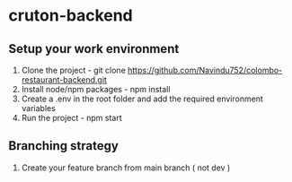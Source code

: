# cruton-backend

## Setup your work environment

1. Clone the project - git clone https://github.com/Navindu752/colombo-restaurant-backend.git
2. Install node/npm packages - npm install
3. Create a .env in the root folder and add the required environment variables
4. Run the project - npm start

## Branching strategy

1. Create your feature branch from main branch ( not dev )
